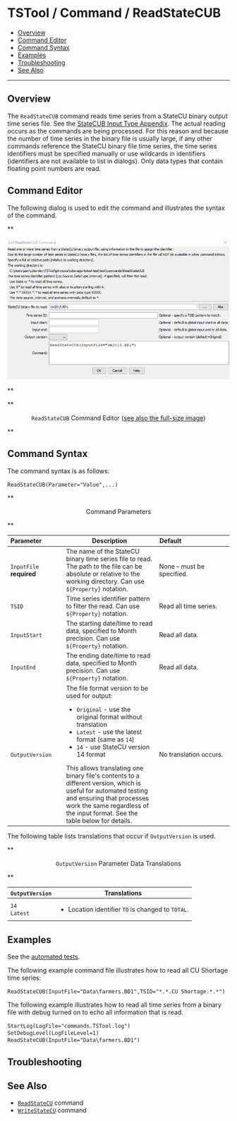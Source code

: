 # TSTool / Command / ReadStateCUB #

* [Overview](#overview)
* [Command Editor](#command-editor)
* [Command Syntax](#command-syntax)
* [Examples](#examples)
* [Troubleshooting](#troubleshooting)
* [See Also](#see-also)

-------------------------

## Overview ##

The `ReadStateCUB` command reads time series from a StateCU binary output time series file.
See the [StateCUB Input Type Appendix](../../datastore-ref/StateCUB/StateCUB.md).
The actual reading occurs as the commands are being processed.
For this reason and because the number of time series in the binary file is usually large,
if any other commands reference the StateCU binary file time series,
the time series identifiers must be specified manually or use wildcards in identifiers
(identifiers are not available to list in dialogs).
Only data types that contain floating point numbers are read.

## Command Editor ##

The following dialog is used to edit the command and illustrates the syntax of the command.

**<p style="text-align: center;">
![ReadStateCUB](ReadStateCUB.png)
</p>**

**<p style="text-align: center;">
`ReadStateCUB` Command Editor (<a href="../ReadStateCUB.png">see also the full-size image</a>)
</p>**

## Command Syntax ##

The command syntax is as follows:

```text
ReadStateCUB(Parameter="Value",...)
```
**<p style="text-align: center;">
Command Parameters
</p>**

|**Parameter**&nbsp;&nbsp;&nbsp;&nbsp;&nbsp;&nbsp;&nbsp;&nbsp;&nbsp;&nbsp;&nbsp;|**Description**|**Default**&nbsp;&nbsp;&nbsp;&nbsp;&nbsp;&nbsp;&nbsp;&nbsp;&nbsp;&nbsp;&nbsp;&nbsp;&nbsp;&nbsp;&nbsp;&nbsp;&nbsp;&nbsp;&nbsp;&nbsp;&nbsp;&nbsp;&nbsp;&nbsp;&nbsp;&nbsp;&nbsp;|
|--------------|-----------------|-----------------|
|`InputFile`<br>**required**|The name of the StateCU binary time series file to read.  The path to the file can be absolute or relative to the working directory.  Can use `${Property}` notation. |None – must be specified.|
|`TSID`|Time series identifier pattern to filter the read.  Can use `${Property}` notation. |Read all time series. |
|`InputStart`|The starting date/time to read data, specified to Month precision.  Can use `${Property}` notation. |Read all data.|
|`InputEnd`|The ending date/time to read data, specified to Month precision.  Can use `${Property}` notation. |Read all data.|
|`OutputVersion`| The file format version to be used for output:<ul><li>`Original` - use the original format without translation</li><li>`Latest` - use the latest format (same as `14`)</li><li>`14` - use StateCU version 14 format</li></ul>  This allows translating one binary file's contents to a different version, which is useful for automated testing and ensuring that processes work the same regardless of the input format.  See the table below for details. | No translation occurs. |

The following table lists translations that occur if `OutputVersion` is used.

**<p style="text-align: center;">
`OutputVersion` Parameter Data Translations
</p>**

| **`OutputVersion`** | **Translations** |
| -- | -- |
| `14`<br>`Latest` | <ul><li>Location identifier `TO` is changed to `TOTAL`.</li></ul> |

## Examples ##

See the [automated tests](https://github.com/OpenCDSS/cdss-app-tstool-test/tree/master/test/commands/ReadStateCUB).

The following example command file illustrates how to read all CU Shortage time series:

```text
ReadStateCUB(InputFile="Data\farmers.BD1",TSID="*.*.CU Shortage.*.*")
```

The following example illustrates how to read all time series from a binary file with debug turned on to echo all information that is read.  

```text
StartLog(LogFile="commands.TSTool.log")
SetDebugLevel(LogFileLevel=1)
ReadStateCUB(InputFile="Data\farmers.BD1")
```

## Troubleshooting ##

## See Also ##

* [`ReadStateCU`](../ReadStateCU/ReadStateCU.md) command
* [`WriteStateCU`](../WriteStateCU/WriteStateCU.md) command
